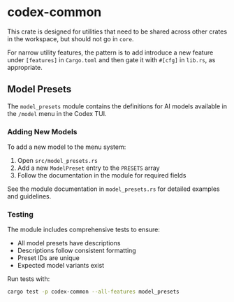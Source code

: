 # codex-common

This crate is designed for utilities that need to be shared across other crates in the workspace, but should not go in `core`.

For narrow utility features, the pattern is to add introduce a new feature under `[features]` in `Cargo.toml` and then gate it with `#[cfg]` in `lib.rs`, as appropriate.

## Model Presets

The `model_presets` module contains the definitions for AI models available in the `/model` menu in the Codex TUI.

### Adding New Models

To add a new model to the menu system:

1. Open `src/model_presets.rs`
2. Add a new `ModelPreset` entry to the `PRESETS` array
3. Follow the documentation in the module for required fields

See the module documentation in `model_presets.rs` for detailed examples and guidelines.

### Testing

The module includes comprehensive tests to ensure:
- All model presets have descriptions
- Descriptions follow consistent formatting
- Preset IDs are unique
- Expected model variants exist

Run tests with:
```bash
cargo test -p codex-common --all-features model_presets
```
